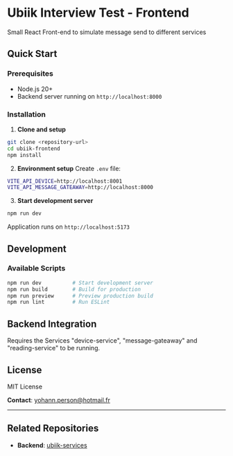 # Ubiik Interview Test - Frontend

Small React Front-end to simulate message send to different services

## Quick Start

### Prerequisites

-   Node.js 20+
-   Backend server running on `http://localhost:8000`

### Installation

1. **Clone and setup**

```bash
git clone <repository-url>
cd ubiik-frontend
npm install
```

2. **Environment setup**
   Create `.env` file:

```bash
VITE_API_DEVICE=http://localhost:8001
VITE_API_MESSAGE_GATEAWAY=http://localhost:8000
```

3. **Start development server**

```bash
npm run dev
```

Application runs on `http://localhost:5173`

## Development

### Available Scripts

```bash
npm run dev          # Start development server
npm run build        # Build for production
npm run preview      # Preview production build
npm run lint         # Run ESLint
```

## Backend Integration

Requires the Services "device-service", "message-gateaway" and "reading-service" to be running.

## License

MIT License

**Contact**: yohann.person@hotmail.fr

---

## Related Repositories

-   **Backend**: [ubiik-services](https://github.com//kolo-ai-backend)
